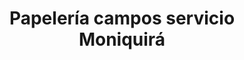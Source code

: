 ---
title: "Papelería campos servicio Moniquirá"
url: /moniquira/papeleria-campos-servicio-moniquira/
shop: material de oficina
---